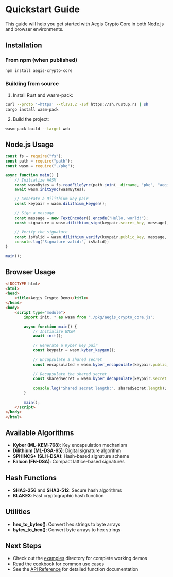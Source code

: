 # Quickstart Guide

This guide will help you get started with Aegis Crypto Core in both Node.js and browser environments.

## Installation

### From npm (when published)

```bash
npm install aegis-crypto-core
```

### Building from source

1. Install Rust and wasm-pack:

```bash
curl --proto '=https' --tlsv1.2 -sSf https://sh.rustup.rs | sh
cargo install wasm-pack
```

2. Build the project:

```bash
wasm-pack build --target web
```

## Node.js Usage

```javascript
const fs = require("fs");
const path = require("path");
const wasm = require("./pkg");

async function main() {
    // Initialize WASM
    const wasmBytes = fs.readFileSync(path.join(__dirname, "pkg", "aegis_crypto_core_bg.wasm"));
    await wasm.initSync(wasmBytes);

    // Generate a Dilithium key pair
    const keypair = wasm.dilithium_keygen();
    
    // Sign a message
    const message = new TextEncoder().encode("Hello, world!");
    const signature = wasm.dilithium_sign(keypair.secret_key, message);
    
    // Verify the signature
    const isValid = wasm.dilithium_verify(keypair.public_key, message, signature);
    console.log("Signature valid:", isValid);
}

main();
```

## Browser Usage

```html
<!DOCTYPE html>
<html>
<head>
    <title>Aegis Crypto Demo</title>
</head>
<body>
    <script type="module">
        import init, * as wasm from "./pkg/aegis_crypto_core.js";

        async function main() {
            // Initialize WASM
            await init();

            // Generate a Kyber key pair
            const keypair = wasm.kyber_keygen();
            
            // Encapsulate a shared secret
            const encapsulated = wasm.kyber_encapsulate(keypair.public_key);
            
            // Decapsulate the shared secret
            const sharedSecret = wasm.kyber_decapsulate(keypair.secret_key, encapsulated.ciphertext);
            
            console.log("Shared secret length:", sharedSecret.length);
        }

        main();
    </script>
</body>
</html>
```

## Available Algorithms

- **Kyber (ML-KEM-768)**: Key encapsulation mechanism
- **Dilithium (ML-DSA-65)**: Digital signature algorithm
- **SPHINCS+ (SLH-DSA)**: Hash-based signature scheme
- **Falcon (FN-DSA)**: Compact lattice-based signatures

## Hash Functions

- **SHA3-256** and **SHA3-512**: Secure hash algorithms
- **BLAKE3**: Fast cryptographic hash function

## Utilities

- **hex_to_bytes()**: Convert hex strings to byte arrays
- **bytes_to_hex()**: Convert byte arrays to hex strings

## Next Steps

- Check out the [examples](../examples/) directory for complete working demos
- Read the [cookbook](./cookbook.md) for common use cases
- See the [API Reference](../README.md#api-reference) for detailed function documentation

